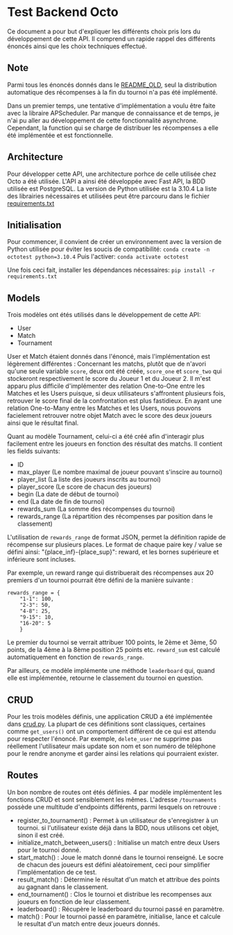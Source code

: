 # Test Backend Octo

Ce document a pour but d'expliquer les différents choix pris lors du développement de cette API.
Il comprend un rapide rappel des différents énoncés ainsi que les choix techniques effectué.

## Note
Parmi tous les énoncés donnés dans le [README_OLD](.README_OLD.md), seul la distribution automatique des récompenses à la fin du tournoi n'a pas été implémenté.

Dans un premier temps, une tentative d'implémentation a voulu être faite avec la libraire APScheduler. Par manque de connaissance et de temps, je n'ai pu aller au développement de cette fonctionnalité asynchrone. Cependant, la function qui se charge de distribuer les récompenses a elle été implémentée et est fonctionnelle.

## Architecture
Pour développer cette API, une architecture porhce de celle utilisée chez Octo a été utilisée.
L'API a ainsi été développée avec Fast API, la BDD utilisée est PostgreSQL. La version de Python utilisée est la 3.10.4
La liste des librairies nécessaires et utilisées peut être parcouru dans le fichier [requirements.txt](.requirements.txt)

## Initialisation
Pour commencer, il convient de créer un environnement avec la version de Python utilisée pour éviter les soucis de compatibilité:
`conda create -n octotest python=3.10.4`
Puis l'activer:
`conda activate octotest`

Une fois ceci fait, installer les dépendances nécessaires:
`pip install -r requirements.txt`

## Models
Trois modèles ont étés utilisés dans le développement de cette API:
- User
- Match
- Tournament

User et Match étaient donnés dans l'énoncé, mais l'implémentation est légèrement différentes :
Concernant les matchs, plutôt que de n'avori qu'une seule variable `score`, deux ont été créée, `score_one` et `score_two` qui stockeront respectivement le score du Joueur 1 et du Joueur 2. Il m'est apparu plus difficile d'implémenter des relation One-to-One entre les Matches et les Users puisque, si deux utilisateurs s'affrontent plusieurs fois,  retrouver le score final de la confrontation est plus fastidieux.
En ayant une relation One-to-Many entre les Matches et les Users, nous pouvons facielement retrouver notre objet Match avec le score des deux joueurs ainsi que le résultat final.

Quant au modèle Tournament, celui-ci a été créé afin d'interagir plus facilement entre les joueurs en fonction des résultat des matchs.
Il contient les fields suivants:
- ID
- max_player (Le nombre maximal de joueur pouvant s'inscire au tournoi)
- player_list (La liste des joueurs inscrits au tournoi)
- player_score (Le score de chacun des joueurs)
- begin (La date de début de tournoi)
- end (La date de fin de tournoi)
- rewards_sum (La somme des récompenses du tournoi)
- rewards_range (La répartition des récompenses par position dans le classement)

L'utilisation de `rewards_range` de format JSON, permet la définition rapide de récompense sur plusieurs places.
Le format de chaque paire key / value se défini ainsi: "{place_inf}-{place_sup}": reward, et les bornes supérieure et inférieure sont incluses.

Par exemple, un reward range qui distribuerait des récompenses aux 20 premiers d'un tournoi pourrait être défini de la manière suivante :
```
rewards_range = {
    "1-1": 100,
    "2-3": 50,
    "4-8": 25,
    "9-15": 10,
    "16-20": 5
    }
```
Le premier du tournoi se verrait attribuer 100 points, le 2ème et 3ème, 50 points, de la 4ème à la 8ème position 25 points etc.
`reward_sum` est calculé automatiquement en fonction de `rewards_range`.

Par ailleurs, ce modèle implémente une méthode `leaderboard` qui, quand elle est implémentée, retourne le classement du tournoi en question.

## CRUD
Pour les trois modèles définis, une application CRUD a été implémentée dans [crud.py](.crud.py).
La plupart de ces définitions sont classiques, certaines comme `get_users()` ont un comportement différent de ce qui est attendu pour respecter l'énoncé.
Par exemple, `delete_user` ne supprime pas réellement l'utilisateur mais update son nom et son numéro de téléphone pour le rendre anonyme et garder ainsi les relations qui pourraient exister.

## Routes
Un bon nombre de routes ont étés définies. 4 par modèle implémentent les fonctions CRUD et sont sensiblement les mêmes.
L'adresse `/tournaments` possède une multitude d'endpoints différents, parmi lesquels on retrouve :
- register_to_tournament() : Permet à un utilisateur de s'enregistrer à un tournoi. si l'utilisateur existe déjà dans la BDD, nous utilisons cet objet, sinon il est créé.
- initialize_match_between_users() : Initialise un match entre deux Users pour le tournoi donné.
- start_match() : Joue le match donné dans le tournoi renseigné. Le socre de chacun des joueurs est défini aléatoirement, ceci pour simplifier l'implémentation de ce test.
- result_match() : Détermine le résultat d'un match et attribue des points au gagnant dans le classement.
- end_tournament() : Clos le tournoi et distribue les recompenses aux joueurs en fonction de leur classement.
- leaderboard() : Récupère le leaderboard du tournoi passé en paramètre.
- match() : Pour le tournoi passé en paramètre, initialise, lance et calcule le resultat d'un match entre deux joueurs donnés.
